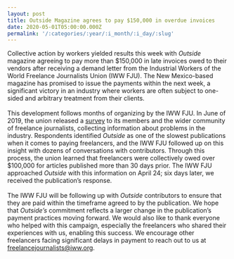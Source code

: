 ```yaml
---
layout: post
title: Outside Magazine agrees to pay $150,000 in overdue invoices
date: 2020-05-01T05:00:00.000Z
permalink: '/:categories/:year/:i_month/:i_day/:slug'
---
```

Collective action by workers yielded results this week with <em>Outside</em> magazine agreeing to pay more than $150,000 in late invoices owed to their vendors after receiving a demand letter from the Industrial Workers of the World Freelance Journalists Union (IWW FJU). The New Mexico-based magazine has promised to issue the payments within the next week, a significant victory in an industry where workers are often subject to one-sided and arbitrary treatment from their clients.<br><br>
This development follows months of organizing by the IWW FJU. In June of 2019, the union released a [survey](https://www.surveymonkey.com/r/iwwfju) to its members and the wider community of freelance journalists, collecting information about problems in the industry. Respondents identified <em>Outside</em> as one of the slowest publications when it comes to paying freelancers, and the IWW FJU followed up on this insight with dozens of conversations with contributors. Through this process, the union learned that freelancers were collectively owed over $100,000 for articles published more than 30 days prior. The IWW FJU approached <em>Outside</em> with this information on April 24; six days later, we received the publication’s response.<br><br>
The IWW FJU will be following up with <em>Outside</em> contributors to ensure that they are paid within the timeframe agreed to by the publication. We hope that <em>Outside’s</em> commitment reflects a larger change in the publication’s payment practices moving forward. We would also like to thank everyone who helped with this campaign, especially the freelancers who shared their experiences with us, enabling this success. We encourage other freelancers facing significant delays in payment to reach out to us at [freelancejournalists@iww.org](mailto:freelancejournalists@iww.org).
